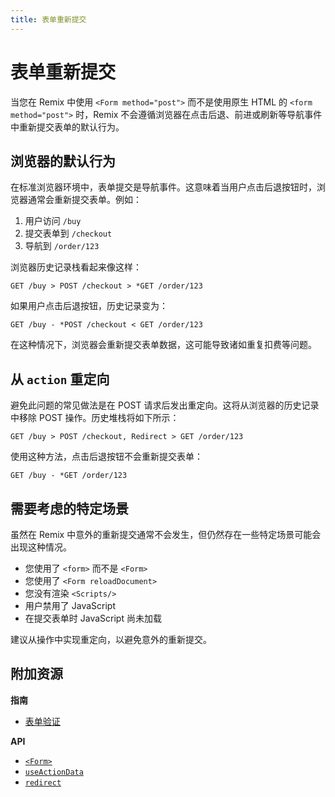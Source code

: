 ```yaml
---
title: 表单重新提交
---
```


# 表单重新提交

当您在 Remix 中使用 `<Form method="post">` 而不是使用原生 HTML 的 `<form method="post">` 时，Remix 不会遵循浏览器在点击后退、前进或刷新等导航事件中重新提交表单的默认行为。

## 浏览器的默认行为

在标准浏览器环境中，表单提交是导航事件。这意味着当用户点击后退按钮时，浏览器通常会重新提交表单。例如：

1. 用户访问 `/buy`
2. 提交表单到 `/checkout`
3. 导航到 `/order/123`

浏览器历史记录栈看起来像这样：

```
GET /buy > POST /checkout > *GET /order/123
```

如果用户点击后退按钮，历史记录变为：

```
GET /buy - *POST /checkout < GET /order/123
```

在这种情况下，浏览器会重新提交表单数据，这可能导致诸如重复扣费等问题。

## 从 `action` 重定向

避免此问题的常见做法是在 POST 请求后发出重定向。这将从浏览器的历史记录中移除 POST 操作。历史堆栈将如下所示：

```
GET /buy > POST /checkout, Redirect > GET /order/123
```

使用这种方法，点击后退按钮不会重新提交表单：

```
GET /buy - *GET /order/123
```

## 需要考虑的特定场景

虽然在 Remix 中意外的重新提交通常不会发生，但仍然存在一些特定场景可能会出现这种情况。

- 您使用了 `<form>` 而不是 `<Form>`
- 您使用了 `<Form reloadDocument>`
- 您没有渲染 `<Scripts/>`
- 用户禁用了 JavaScript
- 在提交表单时 JavaScript 尚未加载

建议从操作中实现重定向，以避免意外的重新提交。

## 附加资源

**指南**

- [表单验证][form_validation]

**API**

- [`<Form>`][form]
- [`useActionData`][use_action_data]
- [`redirect`][redirect]

[form_validation]: ../guides/form-validation
[form]: ../components/form
[use_action_data]: ../hooks/use-action-data
[redirect]: ../utils/redirect